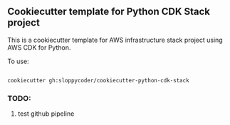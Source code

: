 ## Cookiecutter template for Python CDK Stack project

This is a cookiecutter template for AWS infrastructure stack project using AWS CDK for Python.

To use:

```

cookiecutter gh:sloppycoder/cookiecutter-python-cdk-stack

```

### TODO:
1. test github pipeline
